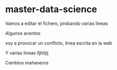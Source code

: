 # master-data-science

Vamos a editar el fichero, probando varias líneas

Algunos acentos

voy a provocar un conflicto, linea escrita en la web


Y varias líneas
lljhlijlj

Cambios mañaneros
